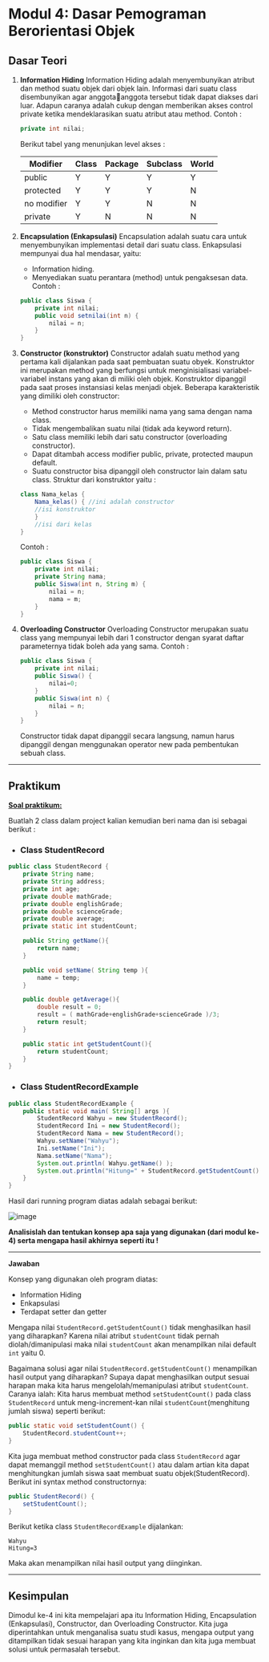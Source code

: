 # Modul 4: Dasar Pemograman Berorientasi Objek

## Dasar Teori
1. **Information Hiding**
   Information Hiding adalah menyembunyikan atribut dan method suatu objek dari objek lain. Informasi dari suatu class disembunyikan agar anggotaanggota tersebut tidak dapat diakses dari luar. Adapun caranya adalah cukup dengan memberikan akses control private ketika mendeklarasikan suatu atribut atau method. 
   Contoh :
    ```java
    private int nilai;
    ```
   Berikut tabel yang menunjukan level akses : 
   
   | Modifier | Class | Package | Subclass | World |
   | --- | --- | --- | --- | --- |
   | public | Y | Y | Y | Y | 
   | protected | Y | Y | Y | N | 
   | no modifier | Y | Y | N | N | 
   | private | Y | N | N | N | 
   
2. **Encapsulation (Enkapsulasi)**
    Encapsulation adalah suatu cara untuk menyembunyikan implementasi detail dari suatu class. Enkapsulasi mempunyai dua hal mendasar, yaitu:
    - Information hiding.
    - Menyediakan suatu perantara (method) untuk pengaksesan data.
      Contoh :
    ```java
    public class Siswa {
        private int nilai;
        public void setnilai(int n) {
            nilai = n; 
        }
    }
    ```

3. **Constructor (konstruktor)**
    Constructor adalah suatu method yang pertama kali dijalankan pada saat pembuatan suatu obyek. Konstruktor ini merupakan method yang berfungsi untuk menginisialisasi variabel-variabel instans yang akan di miliki oleh objek. Konstruktor dipanggil pada saat proses instansiasi kelas menjadi objek. Beberapa karakteristik yang dimiliki oleh constructor:
    - Method constructor harus memiliki nama yang sama dengan nama class.
    - Tidak mengembalikan suatu nilai (tidak ada keyword return).
    -  Satu class memiliki lebih dari satu constructor (overloading constructor).
    - Dapat ditambah access modifier public, private, protected maupun default.
    - Suatu constructor bisa dipanggil oleh constructor lain dalam satu class.
   Struktur dari konstruktor yaitu :
        
    ```java
    class Nama_kelas { 
        Nama_kelas() { //ini adalah constructor
        //isi konstruktor
        }
        //isi dari kelas 
    }
    ```
    Contoh :
    ```java
    public class Siswa { 
        private int nilai;
        private String nama;
        public Siswa(int n, String m) {
            nilai = n;
            nama = m;
        } 
    }
    ```
   
4. **Overloading Constructor**
   Overloading Constructor merupakan suatu class yang mempunyai lebih dari 1 constructor dengan syarat daftar parameternya tidak boleh ada yang sama. 
   Contoh :
    ```java
    public class Siswa {
        private int nilai; 
        public Siswa() {
            nilai=0;
        }
        public Siswa(int n) {
            nilai = n;
        }
    }
    ```
   Constructor tidak dapat dipanggil secara langsung, namun harus dipanggil dengan menggunakan operator new pada pembentukan sebuah class.

---
## Praktikum
[**Soal praktikum:**](https://github.com/rendiputra/PBO_SE4C_20104079/issues/5)

Buatlah 2 class dalam project kalian kemudian beri nama dan isi sebagai berikut :
- ### Class StudentRecord
```java
public class StudentRecord {
    private String name;
    private String address;
    private int age;
    private double mathGrade;
    private double englishGrade;
    private double scienceGrade;
    private double average;
    private static int studentCount;

    public String getName(){
        return name;
    }

    public void setName( String temp ){
        name = temp;
    }

    public double getAverage(){
        double result = 0;
        result = ( mathGrade+englishGrade+scienceGrade )/3;
        return result;
    }

    public static int getStudentCount(){
        return studentCount;
    }
}
```
- ### Class StudentRecordExample
```java
public class StudentRecordExample {
    public static void main( String[] args ){
        StudentRecord Wahyu = new StudentRecord();
        StudentRecord Ini = new StudentRecord();
        StudentRecord Nama = new StudentRecord();
        Wahyu.setName("Wahyu");
        Ini.setName("Ini");
        Nama.setName("Nama");
        System.out.println( Wahyu.getName() );
        System.out.println("Hitung=" + StudentRecord.getStudentCount() );
    }
}
```

Hasil dari running program diatas adalah sebagai berikut:

![image](https://user-images.githubusercontent.com/34341857/138889035-c1fb2066-3d09-4cab-9a2d-408efaf859ba.png)

**Analisislah dan tentukan konsep apa saja yang digunakan (dari modul ke-4) serta mengapa hasil akhirnya seperti itu !**

---

**Jawaban**

Konsep yang digunakan oleh program diatas:
- Information Hiding
- Enkapsulasi
- Terdapat setter dan getter
   
Mengapa nilai `StudentRecord.getStudentCount()` tidak menghasilkan hasil yang diharapkan?
Karena nilai atribut `studentCount` tidak pernah diolah/dimanipulasi maka nilai `studentCount` akan menampilkan nilai default `int` yaitu 0.

Bagaimana solusi agar nilai `StudentRecord.getStudentCount()` menampilkan hasil output yang diharapkan?
Supaya dapat menghasilkan output sesuai harapan maka kita harus mengelolah/memanipulasi atribut `studentCount`. Caranya ialah:
Kita harus membuat method `setStudentCount()` pada class `StudentRecord` untuk meng-increment-kan nilai `studentCount`(menghitung jumlah siswa) seperti berikut:
```java
public static void setStudentCount() {
    StudentRecord.studentCount++;
}
```
Kita juga membuat method constructor pada class `StudentRecord` agar dapat memanggil method `setStudentCount()` atau dalam artian kita dapat menghitungkan jumlah siswa saat membuat suatu objek(StudentRecord). Berikut ini syntax method constructornya:
```java
public StudentRecord() {
    setStudentCount();
}
```
Berikut ketika class `StudentRecordExample` dijalankan:
```text
Wahyu
Hitung=3
```
Maka akan menampilkan nilai hasil output yang diinginkan.

---
## Kesimpulan
Dimodul ke-4 ini kita mempelajari apa itu Information Hiding, Encapsulation (Enkapsulasi), Constructor, dan Overloading Constructor. Kita juga diperintahkan untuk menganalisa suatu studi kasus, mengapa output yang ditampilkan tidak sesuai harapan yang kita inginkan dan kita juga membuat solusi untuk permasalah tersebut.
